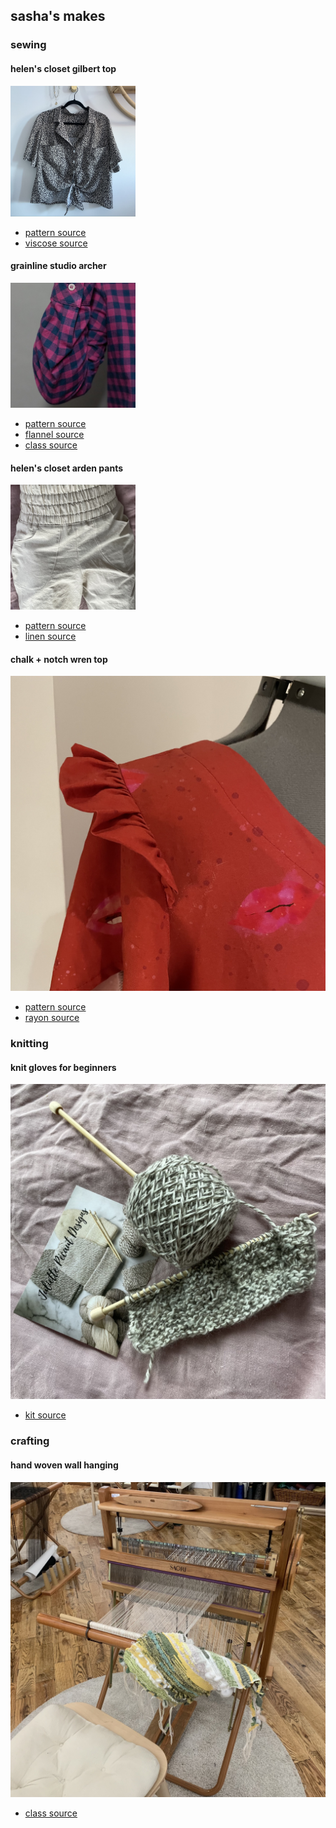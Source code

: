 ## sasha's makes

### sewing

#### helen's closet gilbert top 

<img src="./images/sewing/helens-closet-gilbert-1.JPG" alt="a cropped top with a tie, made in a black and white floral viscose" width="200" />

- [pattern source](https://helensclosetpatterns.com/product/gilbert-top/)
- [viscose source](https://www.blackbirdfabrics.com/)

#### grainline studio archer

<img src="./images/sewing/grainline-archer.jpg" alt="a close up of the sleeve of a button-up shirt, made in a gingham flannel" width="200" />

- [pattern source](https://grainlinestudio.com/products/archer-button-up-shirt)
- [flannel source](https://www.hawthornesupplyco.com/)
- [class source](https://workroomsocial.com/collections/sewing-classes)

#### helen's closet arden pants

<img src="./images/sewing/helens-closet-arden-1.JPG" alt="a pair of linen pants with elastic waistband" width="200" />

- [pattern source](https://helensclosetpatterns.com/product/arden-pants/)
- [linen source](https://my.modafabrics.com/)


#### chalk + notch wren top

<img src="./images/sewing/chalk-and-notch-wren-1.JPG" alt="a close up of the ruffle sleeve detail on a top" />

- [pattern source](https://www.chalkandnotch.com/shop/wren/)
- [rayon source](https://workroomsocial.com/collections/fabric)


### knitting

#### knit gloves for beginners

<img src="./images/knitting/knit-gloves-wip.JPG" alt="a pair of knitting needles with a knit project that is in-progress" />

- [kit source](https://www.etsy.com/listing/1080219478/knitting-starter-kit-fingerless-mitts)


### crafting

#### hand woven wall hanging

<img src="./images/crafts/woven-wall-hanging-on-loom.JPG" alt="a completed weaving draped on a saori loom" />

- [class source](https://loopoftheloom.com/)

